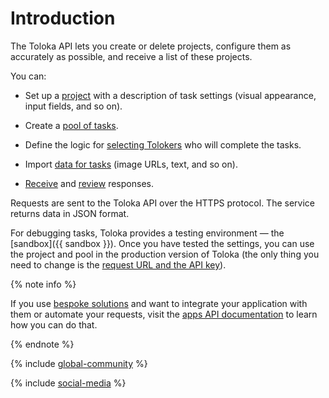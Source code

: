 # Introduction

The Toloka API lets you create or delete projects, configure them as accurately as possible, and receive a list of these projects.

You can:

- Set up a [project](https://toloka.ai/docs/api/api-reference/#tag--project) with a description of task settings (visual appearance, input fields, and so on).

- Create a [pool of tasks](https://toloka.ai/docs/api/api-reference/#tag--pool).

- Define the logic for [selecting Tolokers](concepts/my_users.md) who will complete the tasks.

- Import [data for tasks](https://toloka.ai/docs/api/api-reference/#tag--task) (image URLs, text, and so on).

- [Receive](https://toloka.ai/docs/api/api-reference/#get-/assignments) and [review](https://toloka.ai/docs/api/api-reference/#patch-/assignments/-id-) responses.

Requests are sent to the Toloka API over the HTTPS protocol. The service returns data in JSON format.

For debugging tasks, Toloka provides a testing environment — the [sandbox]({{ sandbox }}). Once you have tested the settings, you can use the project and pool in the production version of Toloka (the only thing you need to change is the [request URL and the API key](https://toloka.ai/docs/api/api-reference/#overview--accessing-the-api)).

{% note info %}

If you use [bespoke solutions](https://toloka.ai/pricing) and want to integrate your application with them or automate your requests, visit the [apps API documentation](https://toloka.ai/docs/api/apps-reference/) to learn how you can do that.

{% endnote %}

{% include [global-community](../_includes/global-community.md) %}

{% include [social-media](../_includes/social-media.md) %}